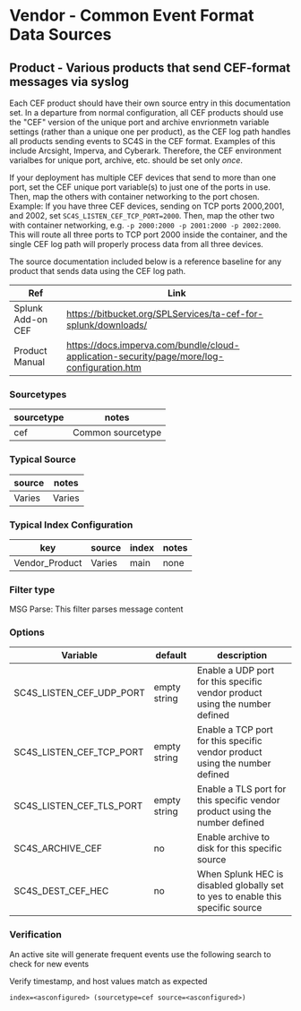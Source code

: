 # Vendor - Common Event Format Data Sources

## Product - Various products that send CEF-format messages via syslog

Each CEF product should have their own source entry in this documentation set.  In a departure
from normal configuration, all CEF products should use the "CEF" version of the unique port and
archive envrionmetn variable settings (rather than a unique one per product), as the CEF log path
handles all products sending events to SC4S in the CEF format. Examples of this include Arcsight,
Imperva, and Cyberark.  Therefore, the CEF environment varialbes for unique port, archive, etc.
should be set only _once_.

If your deployment has multiple CEF devices that send to more than one port,
set the CEF unique port variable(s) to just one of the ports in use.  Then, map the others with
container networking to the port chosen.  Example: If you have three CEF devices, sending on TCP
ports 2000,2001, and 2002, set `SC4S_LISTEN_CEF_TCP_PORT=2000`.  Then, map the other two with
container networking, e.g. `-p 2000:2000 -p 2001:2000 -p 2002:2000`.  This will route all
three ports to TCP port 2000 inside the container, and the single CEF log path will properly
process data from all three devices.

The source documentation included below is a reference baseline for any product that sends data
using the CEF log path.


| Ref            | Link                                                                                                    |
|----------------|---------------------------------------------------------------------------------------------------------|
| Splunk Add-on CEF | https://bitbucket.org/SPLServices/ta-cef-for-splunk/downloads/                                                              |
| Product Manual | https://docs.imperva.com/bundle/cloud-application-security/page/more/log-configuration.htm                                                        |


### Sourcetypes

| sourcetype     | notes                                                                                                   |
|----------------|---------------------------------------------------------------------------------------------------------|
| cef        | Common sourcetype                                                                                                 |

### Typical Source

| source     | notes                                                                                                   |
|----------------|---------------------------------------------------------------------------------------------------------|
| Varies        | Varies                                                                                               |

### Typical Index Configuration

| key            | source     | index          | notes          |
|----------------|----------------|----------------|----------------|
| Vendor_Product      | Varies      | main          | none          |

### Filter type

MSG Parse: This filter parses message content

### Options

| Variable       | default        | description    |
|----------------|----------------|----------------|
| SC4S_LISTEN_CEF_UDP_PORT      | empty string      | Enable a UDP port for this specific vendor product using the number defined |
| SC4S_LISTEN_CEF_TCP_PORT      | empty string      | Enable a TCP port for this specific vendor product using the number defined |
| SC4S_LISTEN_CEF_TLS_PORT      | empty string      | Enable a TLS  port for this specific vendor product using the number defined |
| SC4S_ARCHIVE_CEF | no | Enable archive to disk for this specific source |
| SC4S_DEST_CEF_HEC | no | When Splunk HEC is disabled globally set to yes to enable this specific source | 

### Verification

An active site will generate frequent events use the following search to check for new events

Verify timestamp, and host values match as expected    

```
index=<asconfigured> (sourcetype=cef source=<asconfigured>)
```
